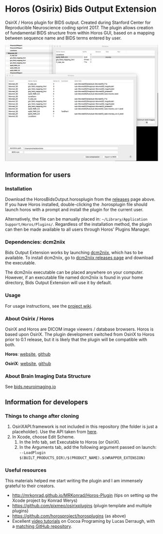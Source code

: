# Horos (Osirix) Bids Output Extension
OsiriX / Horos plugin for BIDS output. Created during Stanford Center for Reproducible Neuroscience coding sprint 2017. The plugin allows creation of fundamental BIDS structure from within Horos GUI, based on a mapping between sequence name and BIDS terms entered by user.

![Plugin interface](/images/BOE_screenshot.png)

## Information for users

### Installation
Download the HorosBidsOutput.horosplugin from the [releases](https://github.com/mslw/osirix-bids-output/releases) page above. If you have Horos installed, double-clicking the .horosplugin file should launch horos with a prompt and install the plugin for the current user.

Alternatively, the file can be manually placed in: `~/Library/Application Support/Horos/Plugins/`. Regardless of the installation method, the plugin can then be made available to all users through Horos' Plugins Manager.

### Dependencies: dcm2niix
Bids Output Extension works by launching [dcm2niix](https://github.com/rordenlab/dcm2niix), which has to be available. To install dcm2niix, go to [dcm2niix releases page](https://github.com/rordenlab/dcm2niix/releases) and download the executable.

The dcm2niix executable can be placed anywhere on your computer. However, if an executable file named dcm2niix is found in your home directory, Bids Output Extension will use it by default.

### Usage
For usage instructions, see the [project wiki](https://github.com/mslw/osirix-bids-output/wiki).

### About Osirix / Horos
OsiriX and Horos are DICOM image viewers / database browsers. Horos is based upon OsiriX. The plugin development switched from OsiriX to Horos prior to 0.1 release, but it is likely that the plugin will be compatible with both.

**Horos**: [website](https://www.horosproject.org), [github](https://github.com/horosproject/horos)

**OsiriX**: [website](http://www.osirix-viewer.com), [github](https://github.com/pixmeo/osirix)

### About Brain Imaging Data Structure
See [bids.neuroimaging.io](http://bids.neuroimaging.io)

## Information for developers

### Things to change after cloning
1. OsiriXAPI.framework is not included in this repository (the folder is just a placeholder).
Use the API taken from [here](https://github.com/pixmeo/osirixplugins/tree/develop/_help/MyNewPluginTemplate).
2. In Xcode, choose Edit Scheme.
   1. In the Info tab, set Executable to Horos (or OsiriX).
   2. In the Arguments tab, add the following argument passed on launch: `--LoadPlugin $(BUILT_PRODUCTS_DIR)/$(PRODUCT_NAME).$(WRAPPER_EXTENSION)`

### Useful resources
This materials helped me start writing the plugin and I am immensely grateful to their creators.
* http://mrkonrad.github.io/MRKonrad/Horos-Plugin (tips on setting up the Xcode project by Konrad Werys)
* https://github.com/pixmeo/osirixplugins (plugin template and multiple plugins)
* https://github.com/horosproject/horosplugins (as above)
* Excellent [video tutorials](https://www.youtube.com/watch?v=X_MJd8wqTBM&list=PLE83F832121568D36) on Cocoa Programing by Lucas Derraugh, with a [matching GitHub repository](https://github.com/lucasderraugh/AppleProg-Cocoa-Tutorials).
